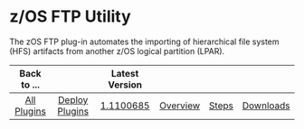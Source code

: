
z/OS FTP Utility
================


The zOS FTP plug-in automates the importing of hierarchical file system (HFS) artifacts from another z/OS logical 
partition (LPAR). 


|Back to ...||Latest Version||||
| :---: | :---: | :---: | :---: | :---: | :---: |
|[All Plugins](../../index.md)|[Deploy Plugins](../README.md)|[1.1100685](https://raw.githubusercontent.com/UrbanCode/IBM-UCD-PLUGINS/main/files/zos-ftp/zos-ftp-1.1100685.zip)|[Overview](overview.md)|[Steps](steps.md)|[Downloads](downloads.md)|
